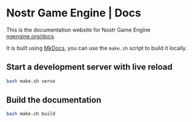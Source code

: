 # Nostr Game Engine | Docs

This is the documentation website for Nostr Game Engine [ngengine.org/docs](https://ngengine.org/docs).

It is built using [MkDocs](https://www.mkdocs.org/), you can use the `make.sh` script to build it locally.


## Start a development server with live reload

```bash
bash make.sh serve
```


## Build the documentation

```bash
bash make.sh build
```
